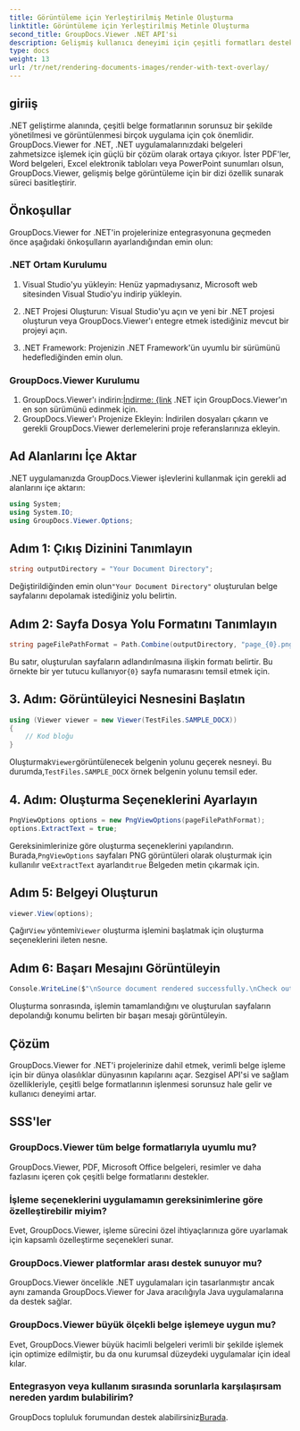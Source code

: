 ```yaml
---
title: Görüntüleme için Yerleştirilmiş Metinle Oluşturma
linktitle: Görüntüleme için Yerleştirilmiş Metinle Oluşturma
second_title: GroupDocs.Viewer .NET API'si
description: Gelişmiş kullanıcı deneyimi için çeşitli formatları destekleyen GroupDocs.Viewer ile belgeleri .NET uygulamalarında sorunsuz bir şekilde işleyin.
type: docs
weight: 13
url: /tr/net/rendering-documents-images/render-with-text-overlay/
---
```

## giriiş
.NET geliştirme alanında, çeşitli belge formatlarının sorunsuz bir şekilde yönetilmesi ve görüntülenmesi birçok uygulama için çok önemlidir. GroupDocs.Viewer for .NET, .NET uygulamalarınızdaki belgeleri zahmetsizce işlemek için güçlü bir çözüm olarak ortaya çıkıyor. İster PDF'ler, Word belgeleri, Excel elektronik tabloları veya PowerPoint sunumları olsun, GroupDocs.Viewer, gelişmiş belge görüntüleme için bir dizi özellik sunarak süreci basitleştirir.
## Önkoşullar
GroupDocs.Viewer for .NET'in projelerinize entegrasyonuna geçmeden önce aşağıdaki önkoşulların ayarlandığından emin olun:
### .NET Ortam Kurulumu
1. Visual Studio'yu yükleyin: Henüz yapmadıysanız, Microsoft web sitesinden Visual Studio'yu indirip yükleyin.
   
2. .NET Projesi Oluşturun: Visual Studio'yu açın ve yeni bir .NET projesi oluşturun veya GroupDocs.Viewer'ı entegre etmek istediğiniz mevcut bir projeyi açın.
3. .NET Framework: Projenizin .NET Framework'ün uyumlu bir sürümünü hedeflediğinden emin olun.
### GroupDocs.Viewer Kurulumu
1.  GroupDocs.Viewer'ı indirin:[İndirme: {link](https://releases.groupdocs.com/viewer/net/) .NET için GroupDocs.Viewer'ın en son sürümünü edinmek için.
2. GroupDocs.Viewer'ı Projenize Ekleyin: İndirilen dosyaları çıkarın ve gerekli GroupDocs.Viewer derlemelerini proje referanslarınıza ekleyin.

## Ad Alanlarını İçe Aktar
.NET uygulamanızda GroupDocs.Viewer işlevlerini kullanmak için gerekli ad alanlarını içe aktarın:
```csharp
using System;
using System.IO;
using GroupDocs.Viewer.Options;
```

## Adım 1: Çıkış Dizinini Tanımlayın
```csharp
string outputDirectory = "Your Document Directory";
```
 Değiştirildiğinden emin olun`"Your Document Directory"` oluşturulan belge sayfalarını depolamak istediğiniz yolu belirtin.
## Adım 2: Sayfa Dosya Yolu Formatını Tanımlayın
```csharp
string pageFilePathFormat = Path.Combine(outputDirectory, "page_{0}.png");
```
 Bu satır, oluşturulan sayfaların adlandırılmasına ilişkin formatı belirtir. Bu örnekte bir yer tutucu kullanıyor`{0}` sayfa numarasını temsil etmek için.
## 3. Adım: Görüntüleyici Nesnesini Başlatın
```csharp
using (Viewer viewer = new Viewer(TestFiles.SAMPLE_DOCX))
{
    // Kod bloğu
}
```
 Oluşturmak`Viewer`görüntülenecek belgenin yolunu geçerek nesneyi. Bu durumda,`TestFiles.SAMPLE_DOCX` örnek belgenin yolunu temsil eder.
## 4. Adım: Oluşturma Seçeneklerini Ayarlayın
```csharp
PngViewOptions options = new PngViewOptions(pageFilePathFormat);
options.ExtractText = true;
```
 Gereksinimlerinize göre oluşturma seçeneklerini yapılandırın. Burada,`PngViewOptions` sayfaları PNG görüntüleri olarak oluşturmak için kullanılır ve`ExtractText` ayarlandı`true` Belgeden metin çıkarmak için.
## Adım 5: Belgeyi Oluşturun
```csharp
viewer.View(options);
```
 Çağır`View` yöntemi`Viewer` oluşturma işlemini başlatmak için oluşturma seçeneklerini ileten nesne.
## Adım 6: Başarı Mesajını Görüntüleyin
```csharp
Console.WriteLine($"\nSource document rendered successfully.\nCheck output in {outputDirectory}.");
```
Oluşturma sonrasında, işlemin tamamlandığını ve oluşturulan sayfaların depolandığı konumu belirten bir başarı mesajı görüntüleyin.

## Çözüm
GroupDocs.Viewer for .NET'i projelerinize dahil etmek, verimli belge işleme için bir dünya olasılıklar dünyasının kapılarını açar. Sezgisel API'si ve sağlam özellikleriyle, çeşitli belge formatlarının işlenmesi sorunsuz hale gelir ve kullanıcı deneyimi artar.
## SSS'ler
### GroupDocs.Viewer tüm belge formatlarıyla uyumlu mu?
GroupDocs.Viewer, PDF, Microsoft Office belgeleri, resimler ve daha fazlasını içeren çok çeşitli belge formatlarını destekler.
### İşleme seçeneklerini uygulamamın gereksinimlerine göre özelleştirebilir miyim?
Evet, GroupDocs.Viewer, işleme sürecini özel ihtiyaçlarınıza göre uyarlamak için kapsamlı özelleştirme seçenekleri sunar.
### GroupDocs.Viewer platformlar arası destek sunuyor mu?
GroupDocs.Viewer öncelikle .NET uygulamaları için tasarlanmıştır ancak aynı zamanda GroupDocs.Viewer for Java aracılığıyla Java uygulamalarına da destek sağlar.
### GroupDocs.Viewer büyük ölçekli belge işlemeye uygun mu?
Evet, GroupDocs.Viewer büyük hacimli belgeleri verimli bir şekilde işlemek için optimize edilmiştir, bu da onu kurumsal düzeydeki uygulamalar için ideal kılar.
### Entegrasyon veya kullanım sırasında sorunlarla karşılaşırsam nereden yardım bulabilirim?
 GroupDocs topluluk forumundan destek alabilirsiniz[Burada](https://forum.groupdocs.com/c/viewer/9).